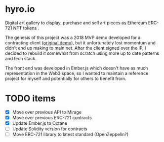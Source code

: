 # hyro.io

Digital art gallery to display, purchase and sell art pieces as Ethereum ERC-721 NFT tokens . 

The genesis of this project was a 2018 MVP demo developed for a contracting client ([original demo](https://demo.hyro.io/)), but it unfortunately lost momentum and didn't end up making to main net. After the client signed over the IP, I decided to rebuild it somewhat from scratch using more up to date patterns and tech stack.

The front end was developed in Ember.js which doesn't have as much representation in the Web3 space, so I wanted to maintain a reference project for myself and potentially for others to benefit from.

# TODO items
- [X] Move over previous API to Mirage
- [X] Move over previous ERC-721 contracts
- [X] Update Ember.js to Octane
- [ ] Update Solidity version for contracts
- [ ] Move ERC-721 library to latest standard (OpenZeppelin?)
